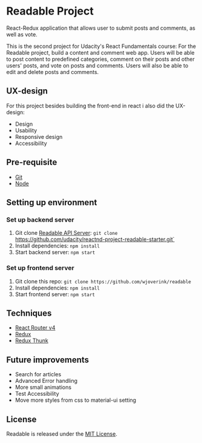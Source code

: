 # Readable Project
React-Redux application that allows user to submit  posts and comments, as well as vote.

This is the second project for Udacity's React Fundamentals course:
For the Readable project, build a content and comment web app. Users will be able to post content to predefined categories, comment on their posts and other users' posts, and vote on posts and comments. Users will also be able to edit and delete posts and comments.

## UX-design
For this project besides building the front-end in react i also did the UX-design:
* Design
* Usability
* Responsive design
* Accessibility

## Pre-requisite
- [Git](https://git-scm.com)
- [Node](https://nodejs.org)

## Setting up environment
### Set up backend server
1. Git clone [Readable API Server](https://github.com/udacity/reactnd-project-readable-starter): `git clone` https://github.com/udacity/reactnd-project-readable-starter.git`
1. Install dependencies: `npm install`
1. Start backend server: `npm start`

### Set up frontend server
1. Git clone this repo: `git clone https://github.com/wjoverink/readable`
1. Install dependencies: `npm install`
1. Start frontend server: `npm start`

## Techniques
* [React Router v4](https://github.com/ReactTraining/react-router)
* [Redux](https://github.com/reactjs/redux)
* [Redux Thunk](https://github.com/gaearon/redux-thunk)

## Future improvements
* Search for articles
* Advanced Error handling
* More small animations
* Test Accessibility
* Move more styles from css to material-ui setting

## License
Readable is released under the [MIT License](https://opensource.org/licenses/MIT).
